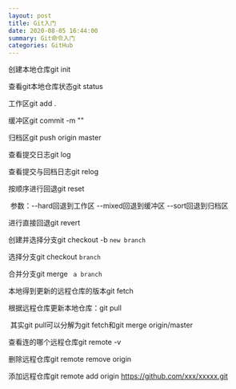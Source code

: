 ```yaml
---
layout: post
title: Git入门
date: 2020-08-05 16:44:00
summary: Git命令入门
categories: GitHub
---
```




创建本地仓库git init

查看git本地仓库状态git status

工作区git add .

缓冲区git commit -m ""

归档区git push origin master



查看提交日志git log

查看提交与回档日志git relog



按顺序进行回退git reset

​	参数：--hard回退到工作区 --mixed回退到缓冲区 --sort回退到归档区

进行直接回退git revert



创建并选择分支git checkout -b `new branch`

选择分支git checkout `branch`

合并分支git merge ` a branch`



本地得到更新的远程仓库的版本git fetch

根据远程仓库更新本地仓库：git pull

​	其实git pull可以分解为git fetch和git merge origin/master



查看连的哪个远程仓库git remote -v

删除远程仓库git remote remove origin

添加远程仓库git remote add origin https://github.com/xxx/xxxxx.git